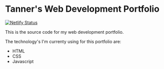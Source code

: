 # Tanner's Web Development Portfolio
[![Netlify Status](https://api.netlify.com/api/v1/badges/a2c6c60b-f79a-4ef9-bc07-6f5cbd427463/deploy-status)](https://app.netlify.com/sites/millswebdev/deploys)

This is the source code for my web development portfolio.

The technology's I'm currenty using for this portfolio are:
- HTML
- CSS
- Javascript

